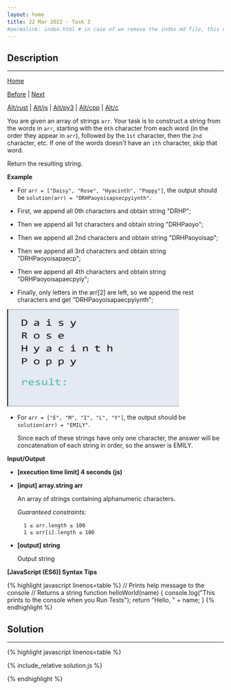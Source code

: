 ```yaml
---
layout: home
title: 22 Mar 2022 - Task 3
#permalink: index.html # in case of we remove the index.md file, this doc will be the index page
---
```


<div class="row">
<div class="columnStmt" markdown="1">

## Description
------

[Home](../README.md)

[Before](..) | [Next](..)

[Alt/rust](./Alt_rust/README.md) | [Alt/js](./Alt_js/README.html) | [Alt/py3](./Alt_py3/README.md) | [Alt/cpp](./Alt_cpp/README.md) | [Alt/c](./Alt_c/README.md)

You are given an array of strings `arr`. Your task is to construct a string from the words in `arr`, starting with the `0th` character from each word (in the order they appear in `arr`), followed by the `1st` character, then the `2nd` character, etc. If one of the words doesn't have an `ith` character, skip that word.

Return the resulting string.

**Example**

-   For `arr = ["Daisy", "Rose", "Hyacinth", "Poppy"]`, the output should be `solution(arr) = "DRHPaoyoisapsecpyiynth"`.

-   First, we append all 0th characters and obtain string "DRHP";
-   Then we append all 1st characters and obtain string "DRHPaoyo";
-   Then we append all 2nd characters and obtain string "DRHPaoyoisap";
-   Then we append all 3rd characters and obtain string "DRHPaoyoisapaecp";
-   Then we append all 4th characters and obtain string "DRHPaoyoisapaecpyiy";
-   Finally, only letters in the arr[2] are left, so we append the rest characters and get "DRHPaoyoisapaecpyiynth";

<p align="left" ><a href="https://codesignal.s3.amazonaws.com/tasks/readingVertically/img/example.gif?_tm=1636921001046" >
    <img src="./../img/practice2_31.png" width="400" height="225" style="width: 400px; height: 225px;"></a></p> 

-   For `arr = ["E", "M", "I", "L", "Y"]`, the output should be `solution(arr) = "EMILY"`.

    Since each of these strings have only one character, the answer will be concatenation of each string in order, so the answer is EMILY.

**Input/Output**

* **[execution time limit] 4 seconds (js)**

* **[input] array.string arr**

    An array of strings containing alphanumeric characters.

    *Guaranteed constraints:*

        1 ≤ arr.length ≤ 100
        1 ≤ arr[i].length ≤ 100

* **[output] string**

    Output string

**[JavaScript (ES6)] Syntax Tips**

{% highlight javascript linenos=table %}
// Prints help message to the console
// Returns a string
function helloWorld(name) {
    console.log("This prints to the console when you Run Tests");
    return "Hello, " + name;
}
{% endhighlight %}

</div>
<div class="columnSol" markdown="1">

## Solution
------

{% highlight javascript linenos=table %}

{% include_relative solution.js %}

{% endhighlight %}

</div>
</div>